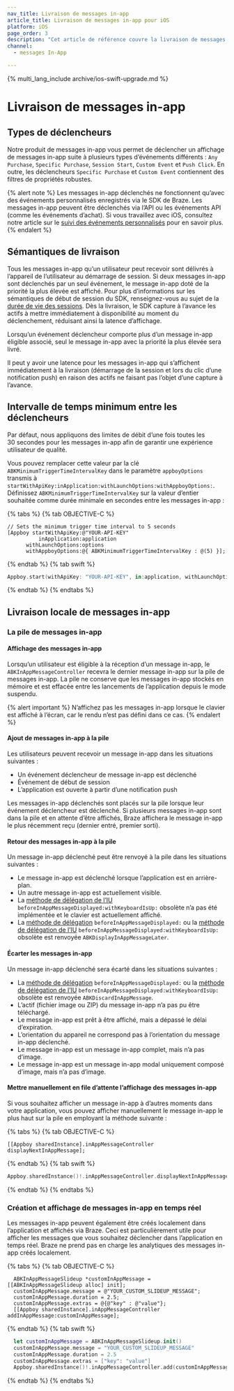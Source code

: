 ```yaml
---
nav_title: Livraison de messages in-app
article_title: Livraison de messages in-app pour iOS
platform: iOS
page_order: 3
description: "Cet article de référence couvre la livraison de messages in-app iOS, répertoriant différents types de déclencheurs, de sémantiques de livraison et d’étapes de déclenchement d’événements."
channel:
  - messages In-App

---
```


{% multi_lang_include archive/ios-swift-upgrade.md %}


# Livraison de messages in-app

## Types de déclencheurs

Notre produit de messages in-app vous permet de déclencher un affichage de messages in-app suite à plusieurs types d’événements différents : `Any Purchase`, `Specific Purchase`, `Session Start`, `Custom Event` et `Push Click`. En outre, les déclencheurs `Specific Purchase` et `Custom Event` contiennent des filtres de propriétés robustes.

{% alert note %}
Les messages in-app déclenchés ne fonctionnent qu’avec des événements personnalisés enregistrés via le SDK de Braze. Les messages in-app peuvent être déclenchés via l’API ou les événements API (comme les événements d’achat). Si vous travaillez avec iOS, consultez notre article sur le [suivi des événements personnalisés]({{site.baseurl}}/developer_guide/platform_integration_guides/ios/analytics/tracking_custom_events/) pour en savoir plus. 
{% endalert %}

## Sémantiques de livraison

Tous les messages in-app qu’un utilisateur peut recevoir sont délivrés à l’appareil de l’utilisateur au démarrage de session. Si deux messages in-app sont déclenchés par un seul événement, le message in-app doté de la priorité la plus élevée est affiché. Pour plus d’informations sur les sémantiques de début de session du SDK, renseignez-vous au sujet de la [durée de vie des sessions][45]. Dès la livraison, le SDK capture à l’avance les actifs à mettre immédiatement à disponibilité au moment du déclenchement, réduisant ainsi la latence d’affichage.

Lorsqu’un événement déclencheur comporte plus d’un message in-app éligible associé, seul le message in-app avec la priorité la plus élevée sera livré.

Il peut y avoir une latence pour les messages in-app qui s’affichent immédiatement à la livraison (démarrage de la session et lors du clic d’une notification push) en raison des actifs ne faisant pas l’objet d’une capture à l’avance.

## Intervalle de temps minimum entre les déclencheurs

Par défaut, nous appliquons des limites de débit d’une fois toutes les 30 secondes pour les messages in-app afin de garantir une expérience utilisateur de qualité.

Vous pouvez remplacer cette valeur par la clé `ABKMinimumTriggerTimeIntervalKey` dans le paramètre `appboyOptions` transmis à `startWithApiKey:inApplication:withLaunchOptions:withAppboyOptions:`. Définissez `ABKMinimumTriggerTimeIntervalKey` sur la valeur d’entier souhaitée comme durée minimale en secondes entre les messages in-app :

{% tabs %}
{% tab OBJECTIVE-C %}

```objc
// Sets the minimum trigger time interval to 5 seconds
[Appboy startWithApiKey:@"YOUR-API-KEY"
          inApplication:application
      withLaunchOptions:options
      withAppboyOptions:@{ ABKMinimumTriggerTimeIntervalKey : @(5) }];
```

{% endtab %}
{% tab swift %}

```swift
Appboy.start(withApiKey: "YOUR-API-KEY", in:application, withLaunchOptions:launchOptions, withAppboyOptions:[ABKMinimumTriggerTimeIntervalKey : 5])
```

{% endtab %}
{% endtabs %}

## Livraison locale de messages in-app

### La pile de messages in-app

#### Affichage des messages in-app

Lorsqu’un utilisateur est éligible à la réception d’un message in-app, le `ABKInAppMessageController` recevra le dernier message in-app sur la pile de messages in-app. La pile ne conserve que les messages in-app stockés en mémoire et est effacée entre les lancements de l’application depuis le mode suspendu.

{% alert important %}
N’affichez pas les messages in-app lorsque le clavier est affiché à l’écran, car le rendu n’est pas défini dans ce cas.
{% endalert %}

#### Ajout de messages in-app à la pile

Les utilisateurs peuvent recevoir un message in-app dans les situations suivantes :

- Un événement déclencheur de message in-app est déclenché
- Événement de début de session
- L’application est ouverte à partir d’une notification push

Les messages in-app déclenchés sont placés sur la pile lorsque leur événement déclencheur est déclenché. Si plusieurs messages in-app sont dans la pile et en attente d’être affichés, Braze affichera le message in-app le plus récemment reçu (dernier entré, premier sorti).

#### Retour des messages in-app à la pile

Un message in-app déclenché peut être renvoyé à la pile dans les situations suivantes :

- Le message in-app est déclenché lorsque l’application est en arrière-plan.
- Un autre message in-app est actuellement visible.
- La [méthode de délégation de l’IU][38] `beforeInAppMessageDisplayed:withKeyboardIsUp:` obsolète n’a pas été implémentée et le clavier est actuellement affiché.
- La [méthode de délégation][30] `beforeInAppMessageDisplayed:` ou la [méthode de délégation de l’IU][38] `beforeInAppMessageDisplayed:withKeyboardIsUp:` obsolète est renvoyée `ABKDisplayInAppMessageLater`.

#### Écarter les messages in-app

Un message in-app déclenché sera écarté dans les situations suivantes :

- La [méthode de délégation][30] `beforeInAppMessageDisplayed:` ou la [méthode de délégation de l’IU][38] `beforeInAppMessageDisplayed:withKeyboardIsUp:` obsolète est renvoyée `ABKDiscardInAppMessage`.
- L’actif (fichier image ou ZIP) du message in-app n’a pas pu être téléchargé.
- Le message in-app est prêt à être affiché, mais a dépassé le délai d’expiration.
- L’orientation du appareil ne correspond pas à l’orientation du message in-app déclenché.
- Le message in-app est un message in-app complet, mais n’a pas d’image.
- Le message in-app est un message in-app modal uniquement composé d’image, mais n’a pas d’image.

#### Mettre manuellement en file d’attente l’affichage des messages in-app

Si vous souhaitez afficher un message in-app à d’autres moments dans votre application, vous pouvez afficher manuellement le message in-app le plus haut sur la pile en employant la méthode suivante :

{% tabs %}
{% tab OBJECTIVE-C %}

```objc
[[Appboy sharedInstance].inAppMessageController displayNextInAppMessage];
```

{% endtab %}
{% tab swift %}

```swift
Appboy.sharedInstance()!.inAppMessageController.displayNextInAppMessage()
```

{% endtab %}
{% endtabs %}

### Création et affichage de messages in-app en temps réel

Les messages in-app peuvent également être créés localement dans l’application et affichés via Braze. Ceci est particulièrement utile pour afficher les messages que vous souhaitez déclencher dans l’application en temps réel. Braze ne prend pas en charge les analytiques des messages in-app créés localement.

{% tabs %}
{% tab OBJECTIVE-C %}

```objc
  ABKInAppMessageSlideup *customInAppMessage = [[ABKInAppMessageSlideup alloc] init];
  customInAppMessage.message = @"YOUR_CUSTOM_SLIDEUP_MESSAGE";
  customInAppMessage.duration = 2.5;
  customInAppMessage.extras = @{@"key" : @"value"};
  [[Appboy sharedInstance].inAppMessageController addInAppMessage:customInAppMessage];
```

{% endtab %}
{% tab swift %}

```swift
  let customInAppMessage = ABKInAppMessageSlideup.init()
  customInAppMessage.message = "YOUR_CUSTOM_SLIDEUP_MESSAGE"
  customInAppMessage.duration = 2.5
  customInAppMessage.extras = ["key": "value"]
  Appboy.sharedInstance()!.inAppMessageController.add(customInAppMessage)
```

{% endtab %}
{% endtabs %}

[30]: {{site.baseurl}}/developer_guide/platform_integration_guides/ios/in-app_messaging/customization/setting_delegates/#core-in-app-message-delegate
[38]: {{site.baseurl}}/developer_guide/platform_integration_guides/ios/in-app_messaging/customization/setting_delegates/#in-app-message-delegate
[45]: {{site.baseurl}}/developer_guide/platform_integration_guides/ios/analytics/tracking_sessions/#session-lifecycle

